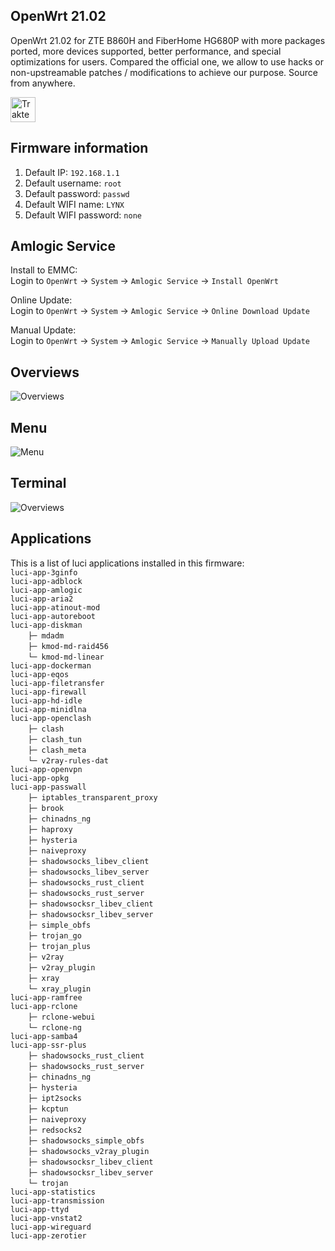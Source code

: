 ## OpenWrt 21.02
OpenWrt 21.02 for ZTE B860H and FiberHome HG680P with more packages ported, more devices supported, better performance, and special optimizations for users. Compared the official one, we allow to use hacks or non-upstreamable patches / modifications to achieve our purpose. Source from anywhere.

[<img src="https://cdn.trakteer.id/images/embed/trbtn-red-2.png" height="40" style="border:0px;height:40px;" alt="Trakteer Saya">](https://trakteer.id/lynxnexy/tip)

## Firmware information
1. Default IP: `192.168.1.1`
2. Default username: `root`
3. Default password: `passwd`
4. Default WIFI name: `LYNX`
5. Default WIFI password: `none`

## Amlogic Service
Install to EMMC: </br> Login to `OpenWrt` → `System` → `Amlogic Service` → `Install OpenWrt`

Online Update: </br> Login to `OpenWrt` → `System` → `Amlogic Service` → `Online Download Update` 

Manual Update: </br> Login to `OpenWrt` → `System` → `Amlogic Service` → `Manually Upload Update`

## Overviews
![Overviews](https://i.ibb.co/gV4zN9Z/Screenshot-2022-11-23-20-47-37-871-com-android-chrome.jpg)

## Menu
![Menu](https://i.ibb.co/K26XWQ5/Screenshot-2022-11-23-20-48-00-186-com-android-chrome.jpg)

## Terminal
![Overviews](https://i.ibb.co/tcs1c6T/Screenshot-2022-11-23-20-48-46-100-com-android-chrome.jpg)

## Applications
This is a list of luci applications installed in this firmware: </br>
`luci-app-3ginfo`\
`luci-app-adblock`\
`luci-app-amlogic`\
`luci-app-aria2`\
`luci-app-atinout-mod`\
`luci-app-autoreboot`\
`luci-app-diskman`\
&emsp;&emsp;`├─ mdadm`\
&emsp;&emsp;`├─ kmod-md-raid456`\
&emsp;&emsp;`└─ kmod-md-linear`\
`luci-app-dockerman`\
`luci-app-eqos`\
`luci-app-filetransfer`\
`luci-app-firewall`\
`luci-app-hd-idle`\
`luci-app-minidlna`\
`luci-app-openclash`\
&emsp;&emsp;`├─ clash`\
&emsp;&emsp;`├─ clash_tun`\
&emsp;&emsp;`├─ clash_meta`\
&emsp;&emsp;`└─ v2ray-rules-dat`\
`luci-app-openvpn`\
`luci-app-opkg`\
`luci-app-passwall`\
&emsp;&emsp;`├─ iptables_transparent_proxy`\
&emsp;&emsp;`├─ brook`\
&emsp;&emsp;`├─ chinadns_ng`\
&emsp;&emsp;`├─ haproxy`\
&emsp;&emsp;`├─ hysteria`\
&emsp;&emsp;`├─ naiveproxy`\
&emsp;&emsp;`├─ shadowsocks_libev_client`\
&emsp;&emsp;`├─ shadowsocks_libev_server`\
&emsp;&emsp;`├─ shadowsocks_rust_client`\
&emsp;&emsp;`├─ shadowsocks_rust_server`\
&emsp;&emsp;`├─ shadowsocksr_libev_client`\
&emsp;&emsp;`├─ shadowsocksr_libev_server`\
&emsp;&emsp;`├─ simple_obfs`\
&emsp;&emsp;`├─ trojan_go`\
&emsp;&emsp;`├─ trojan_plus`\
&emsp;&emsp;`├─ v2ray`\
&emsp;&emsp;`├─ v2ray_plugin`\
&emsp;&emsp;`├─ xray`\
&emsp;&emsp;`└─ xray_plugin`\
`luci-app-ramfree`\
`luci-app-rclone`\
&emsp;&emsp;`├─ rclone-webui`\
&emsp;&emsp;`└─ rclone-ng`\
`luci-app-samba4`\
`luci-app-ssr-plus`\
&emsp;&emsp;`├─ shadowsocks_rust_client`\
&emsp;&emsp;`├─ shadowsocks_rust_server`\
&emsp;&emsp;`├─ chinadns_ng`\
&emsp;&emsp;`├─ hysteria`\
&emsp;&emsp;`├─ ipt2socks`\
&emsp;&emsp;`├─ kcptun`\
&emsp;&emsp;`├─ naiveproxy`\
&emsp;&emsp;`├─ redsocks2`\
&emsp;&emsp;`├─ shadowsocks_simple_obfs`\
&emsp;&emsp;`├─ shadowsocks_v2ray_plugin`\
&emsp;&emsp;`├─ shadowsocksr_libev_client`\
&emsp;&emsp;`├─ shadowsocksr_libev_server`\
&emsp;&emsp;`└─ trojan`\
`luci-app-statistics`\
`luci-app-transmission`\
`luci-app-ttyd`\
`luci-app-vnstat2`\
`luci-app-wireguard`\
`luci-app-zerotier`

